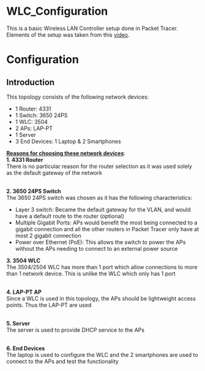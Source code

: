 # WLC_Configuration
This is a basic Wireless LAN Controller setup done in Packet Tracer. Elements of the setup was taken from this [video](https://www.youtube.com/watch?v=0dfm9ws9DXI).

# Configuration
## Introduction
This topology consists of the following network devices:
- 1 Router: 4331
- 1 Switch: 3650 24PS
- 1 WLC: 3504
- 2 APs: LAP-PT
- 1 Server
- 3 End Devices: 1 Laptop & 2 Smartphones

<b><u>Reasons for choosing these network devices</b></u>:<br>
<b>1. 4331 Router</b><br>
There is no particular reason for the router selection as it was used solely as the default gateway of the network<br><br>

<b>2. 3650 24PS Switch</b><br>
The 3650 24PS switch was chosen as it has the following characteristics:
- Layer 3 switch: Became the default gateway for the VLAN, and would have a default route to the router (optional)
- Multiple Gigabit Ports: APs would benefit the most being connected to a gigabit connection and all the other routers in Packet Tracer only have at most 2 gigabit connection
- Power over Ethernet (PoE): This allows the switch to power the APs without the APs needing to connect to an external power source<br>

<b>3. 3504 WLC</b><br>
The 3504/2504 WLC has more than 1 port which allow connections to more than 1 network device. This is unlike the WLC which only has 1 port<br><br>

<b>4. LAP-PT AP</b><br>
Since a WLC is used in this topology, the APs should be lightweight access points. Thus the LAP-PT are used<br><br>

<b>5. Server</b><br>
The server is used to provide DHCP service to the APs<br><br>

<b>6. End Devices</b><br>
The laptop is used to configure the WLC and the 2 smartphones are used to connect to the APs and test the functionality<br><br>

